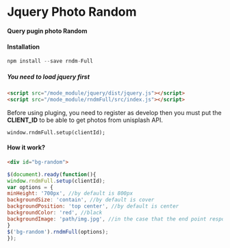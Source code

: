 # Jquery Photo Random
**Query pugin photo Random**
#### Installation
```js
npm install --save rndm-Full
````

##### You need to load jquery first
```html
<script src="/mode_module/jquery/dist/jquery.js"></script>
<script src="/mode_module/rndmFull/src/index.js"></script>
```
Before using pluging, you need to register as develop then you must put the **CLIENT_ID** to be able to get photos from unisplash API.

```JS
window.rndmFull.setup(clientId);
```

#### How it work?

```html
<div id="bg-random">
```
```js
$(document).ready(function(){
window.rndmFull.setup(clientId);
var options = {
minHeight: '700px', //by default is 800px
backgroundSize: 'contain', //by default is cover
backgroundPosition: 'top center', //by default is center
backgroundColor: 'red', //black
backgroundImage: 'path/img.jpg', //in the case that the end point responses with an error
}
$('bg-random').rndmFull(options);
});
```







